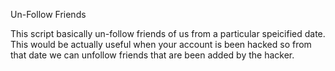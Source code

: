 Un-Follow Friends

This script basically un-follow friends of us from a particular speicified date. This would be actually useful when your account is been hacked so from that date we can unfollow friends that are been added by the hacker.
